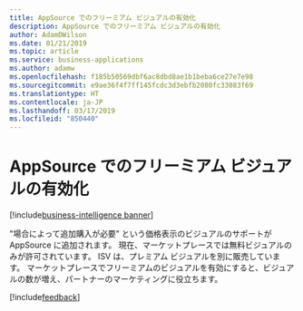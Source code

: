 ```yaml
---
title: AppSource でのフリーミアム ビジュアルの有効化
description: AppSource でのフリーミアム ビジュアルの有効化
author: AdamDWilson
ms.date: 01/21/2019
ms.topic: article
ms.service: business-applications
ms.author: adamw
ms.openlocfilehash: f185b50569dbf6ac8dbd8ae1b1beba6ce27e7e98
ms.sourcegitcommit: e9ae36f4f7ff145fcdc3d3ebfb2080fc33083f69
ms.translationtype: HT
ms.contentlocale: ja-JP
ms.lasthandoff: 03/17/2019
ms.locfileid: "850440"
---
```

#  <a name="freemium-visuals-enabled-through-appsource"></a>AppSource でのフリーミアム ビジュアルの有効化
[!include[business-intelligence banner](../../includes/business-intelligence.md)]





"場合によって追加購入が必要" という価格表示のビジュアルのサポートが AppSource に追加されます。 現在、マーケットプレースでは無料ビジュアルのみが許可されています。 ISV は、プレミアム ビジュアルを別に販売しています。 マーケットプレースでフリーミアムのビジュアルを有効にすると、ビジュアルの数が増え、パートナーのマーケティングに役立ちます。

[!include[feedback](../includes/service-feedback.md)]
